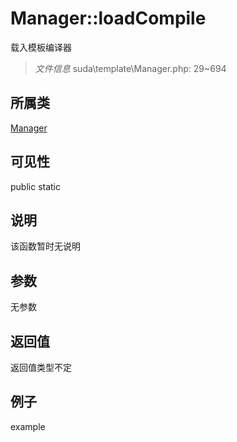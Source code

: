 # Manager::loadCompile
载入模板编译器
> *文件信息* suda\template\Manager.php: 29~694
## 所属类 

[Manager](../Manager.md)

## 可见性

  public  static
## 说明

该函数暂时无说明

## 参数

无参数

## 返回值
返回值类型不定

## 例子

example